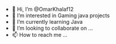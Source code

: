 - 👋 Hi, I’m @OmarKhalaf12
- 👀 I’m interested in Gaming java projects
- 🌱 I’m currently learning Java
- 💞️ I’m looking to collaborate on ...
- 📫 How to reach me ...

<!---
OmarKhalaf12/OmarKhalaf12 is a ✨ special ✨ repository because its `README.md` (this file) appears on your GitHub profile.
You can click the Preview link to take a look at your changes.
--->
